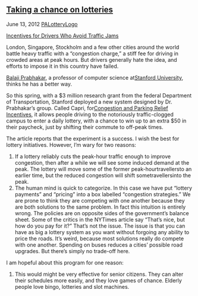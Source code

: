 ## [Taking a chance on lotteries](/2012/06/13/taking-a-chance-on-lotteries/ "Taking a chance on lotteries")

June 13, 2012
[PALotteryLogo](http://priceroads.com/2012/06/13/taking-a-chance-on-lotteries/)

[Incentives for Drivers Who Avoid Traffic Jams](http://www.nytimes.com/2012/06/12/science/experimental-campaigns-pay-drivers-to-avoid-rush-hour-traffic.html?_r=4&pagewanted=1&ref=science#comments)

London, Singapore, Stockholm and a few other cities around the world battle heavy traffic with a “congestion charge,” a stiff fee for driving in crowded areas at peak hours. But drivers generally hate the idea, and efforts to impose it in this country have failed.

[Balaji Prabhakar](http://www.stanford.edu/~balaji/ "Web site"), a professor of computer science at[Stanford University](http://topics.nytimes.com/top/reference/timestopics/organizations/s/stanford_university/index.html?inline=nyt-org "More articles about Stanford University"), thinks he has a better way.

So this spring, with a $3 million research grant from the federal Department of Transportation, Stanford deployed a new system designed by Dr. Prabhakar’s group. Called Capri, for[Congestion and Parking Relief Incentives](https://stanfordcapri.org/welcomeinfo.php "Web site"), it allows people driving to the notoriously traffic-clogged campus to enter a daily lottery, with a chance to win up to an extra $50 in their paycheck, just by shifting their commute to off-peak times.

The article reports that the experiment is a success. I wish the best for lottery initiatives. However, I’m wary for two reasons:

1.  If a lottery reliably cuts the peak-hour traffic enough to improve congestion, then after a while we will see some induced demand at the peak. The lottery will move some of the former peak-hourtravellersto an earlier time, but the reduced congestion will shift sometravellersinto the peak.
2.  The human mind is quick to categorize. In this case we have put “lottery payments” and “pricing” into a box labelled “congestion strategies.” We are prone to think they are competing with one another because they are both solutions to the same problem. In fact this intuition is entirely wrong. The policies are on opposite sides of the government’s balance sheet. Some of the critics in the NYTimes article say “That’s nice, but how do you pay for it?” That’s not the issue. The issue is that you can have as big a lottery system as you want without forgoing any ability to price the roads. It’s weird, because most solutions really do compete with one another. Spending on buses reduces a cities’ possible road upgrades. But there’s simply no trade-off here.

I am hopeful about this program for one reason:

1.  This would might be very effective for senior citizens. They can alter their schedules more easily, and they love games of chance. Elderly people love bingo, lotteries and slot machines.
					            